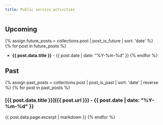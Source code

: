 ```yaml
---
title: Public service activities
---
```


## Upcoming

{% assign future_posts = collections.post | post_is_future | sort: 'date' %}
{% for post in future_posts %}
- **{{ post.data.title }}** - {{ post.date | date: "%Y-%m-%d" }}
{% endfor %}

## Past

{% assign past_posts = collections.post | post_is_past | sort: 'date' | reverse %}
{% for post in past_posts %}

### [{{ post.data.title }}]({{ post.url }}) - {{ post.date | date: "%Y-%m-%d" }}

{{ post.data.page.excerpt | markdown }}
{% endfor %}
